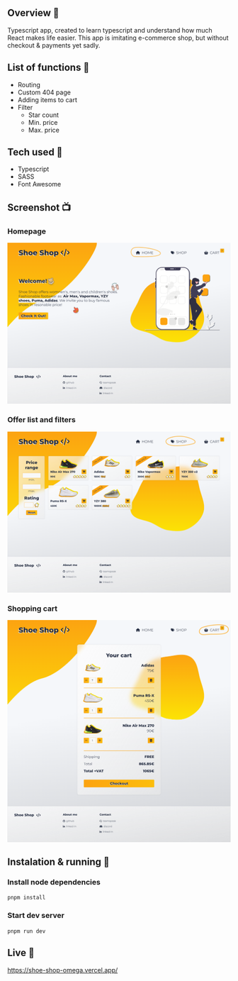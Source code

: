 ## Overview 🎉
Typescript app, created to learn typescript and understand how much React makes life easier.
This app is imitating e-commerce shop, but without checkout & payments yet sadly.

## List of functions 📃
- Routing
- Custom 404 page
- Adding items to cart
- Filter
    - Star count
    - Min. price
    - Max. price

## Tech used 🔧
- Typescript
- SASS
- Font Awesome

## Screenshot 📺
### Homepage
![Website preview](https://github.com/MaciejGarncarski/shoe-shop/blob/main/screenshots/home.png?raw=true?raw=true "Homepage")
### Offer list and filters
![Website preview](https://github.com/MaciejGarncarski/shoe-shop/blob/main/screenshots/shop.png?raw=true?raw=true  "Shop")
### Shopping cart
![Website preview](https://github.com/MaciejGarncarski/shoe-shop/blob/main/screenshots/cart.png?raw=true?raw=true  "Cart")

## Instalation & running 💾

### Install node dependencies
```
pnpm install
```

### Start dev server
```
pnpm run dev
```

## Live 📍
https://shoe-shop-omega.vercel.app/
